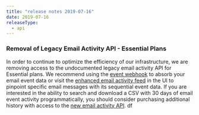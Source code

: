 ```yaml
---
title: "release notes 2019-07-16"
date: 2019-07-16
releaseType:
  - api
---
```


### Removal of Legacy Email Activity API - Essential Plans

In order to continue to optimize the efficiency of our infrastructure, we are removing access to the undocumented legacy email activity API for Essential plans. We recommend using the [event webhook]({{root_url}}/for-developers/tracking-events/getting-started-event-webhook/) to absorb your email event data or visit the [enhanced email activity feed]({{root_url}}/ui/analytics-and-reporting/email-activity-feed/) in the UI to pinpoint specific email messages with its sequential event data. If you are interested in the ability to search and download a CSV with 30 days of email event activity programmatically, you should consider purchasing additional history with access to the [new email activity API](https://sendgrid.api-docs.io/v3.0/email-activity/filter-all-messages). df